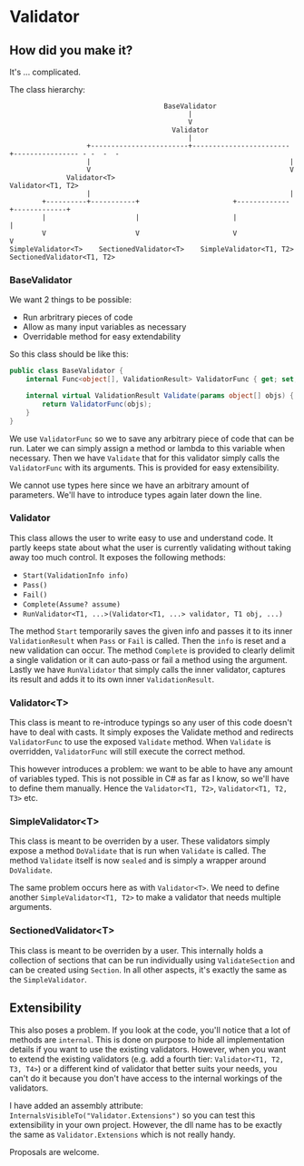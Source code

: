 # Validator

## How did you make it?

It's ... complicated.

The class hierarchy:

```
                                      BaseValidator
                                            |
                                            V
                                        Validator
                                            |
                   +------------------------+------------------------+---------------- - -  -  -
                   |                                                 |
                   V                                                 V
              Validator<T>                                  Validator<T1, T2>
                   |                                                 |
        +----------+-----------+                       +-------------+-------------+
        |                      |                       |                           |
        V                      V                       V                           V
SimpleValidator<T>    SectionedValidator<T>    SimpleValidator<T1, T2>    SectionedValidator<T1, T2>
```

### BaseValidator

We want 2 things to be possible:
* Run arbritrary pieces of code
* Allow as many input variables as necessary
* Overridable method for easy extendability

So this class should be like this:

```csharp
public class BaseValidator {
    internal Func<object[], ValidationResult> ValidatorFunc { get; set; }

    internal virtual ValidationResult Validate(params object[] objs) {
        return ValidatorFunc(objs);
    }
}
```

We use `ValidatorFunc` so we to save any arbitrary piece of code that can be run.
Later we can simply assign a method or lambda to this variable when necessary.
Then we have `Validate` that for this validator simply calls the `ValidatorFunc` with its arguments.
This is provided for easy extensibility.

We cannot use types here since we have an arbitrary amount of parameters.
We'll have to introduce types again later down the line.

### Validator

This class allows the user to write easy to use and understand code.
It partly keeps state about what the user is currently validating without taking away too much control.
It exposes the following methods:

* `Start(ValidationInfo info)`
* `Pass()`
* `Fail()`
* `Complete(Assume? assume)`
* `RunValidator<T1, ...>(Validator<T1, ...> validator, T1 obj, ...)`

The method `Start` temporarily saves the given info and passes it to its inner `ValidationResult` when `Pass` or `Fail` is called.
Then the `info` is reset and a new validation can occur.
The method `Complete` is provided to clearly delimit a single validation or it can auto-pass or fail a method using the argument.
Lastly we have `RunValidator` that simply calls the inner validator, captures its result and adds it to its own inner `ValidationResult`.

### Validator&lt;T&gt;

This class is meant to re-introduce typings so any user of this code doesn't have to deal with casts.
It simply exposes the Validate method and redirects `ValidatorFunc` to use the exposed `Validate` method.
When `Validate` is overridden, `ValidatorFunc` will still execute the correct method.

This however introduces a problem: we want to be able to have any amount of variables typed.
This is not possible in C# as far as I know, so we'll have to define them manually.
Hence the `Validator<T1, T2>`, `Validator<T1, T2, T3>` etc.

### SimpleValidator&lt;T&gt;

This class is meant to be overriden by a user.
These validators simply expose a method `DoValidate` that is run when `Validate` is called.
The method `Validate` itself is now `sealed` and is simply a wrapper around `DoValidate`.

The same problem occurs here as with `Validator<T>`.
We need to define another `SimpleValidator<T1, T2>` to make a validator that needs multiple arguments.

### SectionedValidator&lt;T&gt;

This class is meant to be overriden by a user.
This internally holds a collection of sections that can be run individually using `ValidateSection` and can be created using `Section`.
In all other aspects, it's exactly the same as the `SimpleValidator`.

## Extensibility

This also poses a problem.
If you look at the code, you'll notice that a lot of methods are `internal`.
This is done on purpose to hide all implementation details if you want to use the existing validators.
However, when you want to extend the existing validators (e.g. add a fourth tier: `Validator<T1, T2, T3, T4>`) or a different kind of validator that better suits your needs, you can't do it because you don't have access to the internal workings of the validators.

I have added an assembly attribute: `InternalsVisibleTo("Validator.Extensions")` so you can test this extensibility in your own project.
However, the dll name has to be exactly the same as `Validator.Extensions` which is not really handy.

Proposals are welcome.